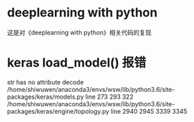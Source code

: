 # deeplearning with python

这是对《deeplearning with python》相关代码的复现

# keras load_model() 报错
str has no attribute decode
/home/shiwuwen/anaconda3/envs/wsw/lib/python3.6/site-packages/keras/models.py
line 273 293 322
/home/shiwuwen/anaconda3/envs/wsw/lib/python3.6/site-packages/keras/engine/topology.py 
line 2940 2945 3339 3345
